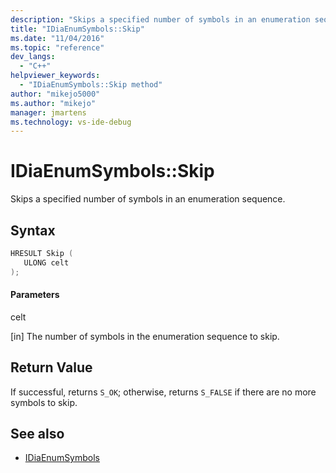 ```yaml
---
description: "Skips a specified number of symbols in an enumeration sequence."
title: "IDiaEnumSymbols::Skip"
ms.date: "11/04/2016"
ms.topic: "reference"
dev_langs:
  - "C++"
helpviewer_keywords:
  - "IDiaEnumSymbols::Skip method"
author: "mikejo5000"
ms.author: "mikejo"
manager: jmartens
ms.technology: vs-ide-debug
---
```

# IDiaEnumSymbols::Skip

Skips a specified number of symbols in an enumeration sequence.

## Syntax

```C++
HRESULT Skip ( 
   ULONG celt
);
```

#### Parameters
 celt

[in] The number of symbols in the enumeration sequence to skip.

## Return Value
 If successful, returns `S_OK`; otherwise, returns `S_FALSE` if there are no more symbols to skip.

## See also
- [IDiaEnumSymbols](../../debugger/debug-interface-access/idiaenumsymbols.md)
